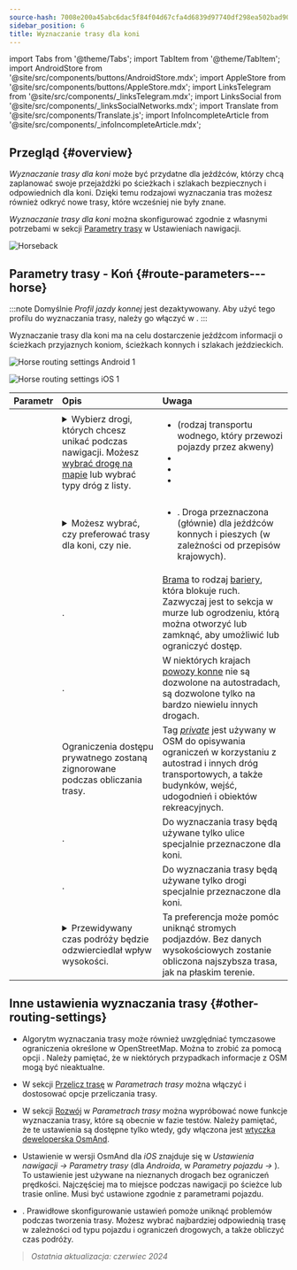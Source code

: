 ```yaml
---
source-hash: 7008e200a45abc6dac5f84f04d67cfa4d6839d97740df298ea502bad90aec24d
sidebar_position: 6
title: Wyznaczanie trasy dla koni
---
```

import Tabs from '@theme/Tabs';
import TabItem from '@theme/TabItem';
import AndroidStore from '@site/src/components/buttons/AndroidStore.mdx';
import AppleStore from '@site/src/components/buttons/AppleStore.mdx';
import LinksTelegram from '@site/src/components/_linksTelegram.mdx';
import LinksSocial from '@site/src/components/_linksSocialNetworks.mdx';
import Translate from '@site/src/components/Translate.js';
import InfoIncompleteArticle from '@site/src/components/_infoIncompleteArticle.mdx';



## Przegląd {#overview}

*Wyznaczanie trasy dla koni* może być przydatne dla jeźdźców, którzy chcą zaplanować swoje przejażdżki po ścieżkach i szlakach bezpiecznych i odpowiednich dla koni. Dzięki temu rodzajowi wyznaczania tras możesz również odkryć nowe trasy, które wcześniej nie były znane.

*Wyznaczanie trasy dla koni* można skonfigurować zgodnie z własnymi potrzebami w sekcji [Parametry trasy](../guidance/navigation-settings.md#route-parameters) w Ustawieniach nawigacji.

![Horseback](@site/static/img/navigation/routing/horseback_routing_overview.png)


## Parametry trasy - Koń {#route-parameters---horse}

:::note
Domyślnie *Profil jazdy konnej* jest dezaktywowany. Aby użyć tego profilu do wyznaczania trasy, należy go włączyć w *<Translate android="true" ids="shared_string_menu,shared_string_settings,application_profiles"/>*.
:::

Wyznaczanie trasy dla koni ma na celu dostarczenie jeźdźcom informacji o ścieżkach przyjaznych koniom, ścieżkach konnych i szlakach jeździeckich.

<Tabs groupId="operating-systems" queryString="operating-systems">

<TabItem value="android" label="Android">

![Horse routing settings Android 1](@site/static/img/navigation/routing/horse-routing-andr.png)

</TabItem>

<TabItem value="ios" label="iOS">

![Horse routing settings iOS 1](@site/static/img/navigation/routing/horse-routing-ios.png)

</TabItem>

</Tabs>

| Parametr | Opis | Uwaga |
|:------------|:---------------|:---------------|
| *<Translate android="true" ids="impassable_road"/>* | <details><summary> Wybierz drogi, których chcesz unikać podczas nawigacji. Możesz [wybrać drogę na mapie](../../map/map-context-menu/#avoid-road) lub wybrać typy dróg z listy. </summary> ![Avoid roads Android](@site/static/img/navigation/routing/horse_routing_avoid_android.png) </details> | <ul><li> [<Translate android="true" ids="routing_attr_avoid_ferries_name"/>](https://wiki.openstreetmap.org/wiki/Ferries) (rodzaj transportu wodnego, który przewozi pojazdy przez akweny)</li><li>[<Translate android="true" ids="routing_attr_avoid_stairs_name"/>](https://wiki.openstreetmap.org/wiki/Tag:highway%3Dsteps)</li><li>[<Translate android="true" ids="routing_attr_avoid_tunnels_name"/>](https://wiki.openstreetmap.org/wiki/Key:tunnel)</li><li>[<Translate android="true" ids="routing_attr_avoid_motorway_name"/>](https://wiki.openstreetmap.org/wiki/Tag:highway%3Dmotorway)</li></ul>|
| *<Translate android="true" ids="prefer_in_routing_title"/>* | <details><summary> Możesz wybrać, czy preferować trasy dla koni, czy nie. </summary> ![Prefer horses routes Android](@site/static/img/navigation/routing/horse_routing_prefer_android.png) </details> | <ul><li>[<Translate android="true" ids="routing_attr_prefer_horse_routes_name"/>](https://wiki.openstreetmap.org/wiki/Tag:highway%3Dbridleway). Droga przeznaczona (głównie) dla jeźdźców konnych i pieszych (w zależności od przepisów krajowych). </li></ul> |
| *<Translate android="true" ids="routing_attr_allow_gate_name"/>* | <Translate android="true" ids="routing_attr_allow_gate_description"/>. | [Brama](https://wiki.openstreetmap.org/wiki/Tag:barrier%3Dgate) to rodzaj [bariery](https://wiki.openstreetmap.org/wiki/Key:barrier), która blokuje ruch. Zazwyczaj jest to sekcja w murze lub ogrodzeniu, którą można otworzyć lub zamknąć, aby umożliwić lub ograniczyć dostęp. |
| *<Translate android="true" ids="routing_attr_carriage_restrictions_name"/>* | <Translate android="true" ids="routing_attr_carriage_restrictions_description"/>. | W niektórych krajach [powozy konne](https://wiki.openstreetmap.org/wiki/Key:carriage) nie są dozwolone na autostradach, są dozwolone tylko na bardzo niewielu innych drogach. |
| *<Translate android="true" ids="routing_attr_allow_private_name"/>* | Ograniczenia dostępu prywatnego zostaną zignorowane podczas obliczania trasy. | Tag *[private](https://wiki.openstreetmap.org/wiki/Key:access)* jest używany w OSM do opisywania ograniczeń w korzystaniu z autostrad i innych dróg transportowych, a także budynków, wejść, udogodnień i obiektów rekreacyjnych. |
| *<Translate android="true" ids="routing_attr_only_permitted_streets_name"/>* | <Translate android="true" ids="routing_attr_only_permitted_streets_description"/>. | Do wyznaczania trasy będą używane tylko ulice specjalnie przeznaczone dla koni. |
| *<Translate android="true" ids="routing_attr_only_permitted_ways_name"/>* | <Translate android="true" ids="routing_attr_only_permitted_ways_description"/>. | Do wyznaczania trasy będą używane tylko drogi specjalnie przeznaczone dla koni. |
|*<Translate android="true" ids="routing_attr_height_obstacles_name"/>* | <details><summary> Przewidywany czas podróży będzie odzwierciedlał wpływ wysokości. </summary> ![Use elevation data Android](@site/static/img/navigation/routing/horse_routing_elevation_android.png) </details> | Ta preferencja może pomóc uniknąć stromych podjazdów. Bez danych wysokościowych zostanie obliczona najszybsza trasa, jak na płaskim terenie. |


## Inne ustawienia wyznaczania trasy {#other-routing-settings}

- Algorytm wyznaczania trasy może również uwzględniać tymczasowe ograniczenia określone w OpenStreetMap. Można to zrobić za pomocą opcji [<Translate android="true" ids="temporary_conditional_routing"/>](../routing/osmand-routing.md#consider-temporary-limitations). Należy pamiętać, że w niektórych przypadkach informacje z OSM mogą być nieaktualne.

- W sekcji [Przelicz trasę](../../navigation/guidance/navigation-settings.md#recalculate-route) w *Parametrach trasy* można włączyć i dostosować opcje przeliczania trasy.

- W sekcji [Rozwój](../guidance/navigation-settings.md#development-settings) w *Parametrach trasy* można wypróbować nowe funkcje wyznaczania trasy, które są obecnie w fazie testów. Należy pamiętać, że te ustawienia są dostępne tylko wtedy, gdy włączona jest [wtyczka deweloperska OsmAnd](../../plugins/development.md).

- Ustawienie [<Translate ios="true" ids="road_speeds"/>](../guidance/navigation-settings.md#road-speeds) w wersji OsmAnd dla *iOS* znajduje się w *Ustawienia nawigacji → Parametry trasy* (dla *Androida*, w *Parametry pojazdu → [<Translate android="true" ids="default_speed_setting_title"/>](../guidance/navigation-settings.md#default-speed--road-speeds)*). To ustawienie jest używane na nieznanych drogach bez ograniczeń prędkości. Najczęściej ma to miejsce podczas nawigacji po ścieżce lub trasie online. Musi być ustawione zgodnie z parametrami pojazdu.

- [<Translate ios="true" ids="vehicle_parameters"/>](../guidance/navigation-settings.md#vehicle-parameters). Prawidłowe skonfigurowanie ustawień pomoże uniknąć problemów podczas tworzenia trasy. Możesz wybrać najbardziej odpowiednią trasę w zależności od typu pojazdu i ograniczeń drogowych, a także obliczyć czas podróży.

> *Ostatnia aktualizacja: czerwiec 2024*